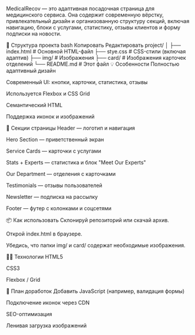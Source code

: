 MedicalRecov — это адаптивная посадочная страница для медицинского сервиса. Она содержит современную вёрстку, привлекательный дизайн и организованную структуру секций, включая навигацию, блоки с услугами, статистику, отзывы клиентов и форму подписки на новости.

📁 Структура проекта
bash
Копировать
Редактировать
project/
│
├── index.html            # Основной HTML-файл
├── stye.css              # CSS-стили (включая адаптив)
├── img/                  # Изображения
├── card/                 # Изображения карточек отделений
└── README.md             # Этот файл
💡 Особенности
Полностью адаптивный дизайн

Современный UI: кнопки, карточки, статистика, отзывы

Используется Flexbox и CSS Grid

Семантический HTML

Поддержка иконок и изображений

📸 Секции страницы
Header — логотип и навигация

Hero Section — приветственный экран

Service Cards — карточки с услугами

Stats + Experts — статистика и блок "Meet Our Experts"

Our Department — отделения с карточками

Testimonials — отзывы пользователей

Newsletter — подписка на рассылку

Footer — футер с колонками и соцсетями

📦 Как использовать
Склонируй репозиторий или скачай архив.

Открой index.html в браузере.

Убедись, что папки img/ и card/ содержат необходимые изображения.

🧑‍💻 Технологии
HTML5

CSS3

Flexbox / Grid

🚀 План доработок
Добавить JavaScript (например, валидация формы)

Подключение иконок через CDN

SEO-оптимизация

Ленивая загрузка изображений
